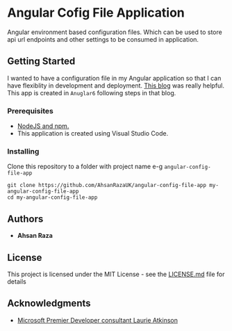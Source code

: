 # Angular Cofig File Application
Angular environment based configuration files. Which can be used to store api url endpoints and other settings to be consumed in application.

## Getting Started
I wanted to have a configuration file in my Angular application so that I can have flexiblity in development and deployment. 
<a href='https://blogs.msdn.microsoft.com/premier_developer/2018/03/01/angular-how-to-editable-config-files/'>This blog</a> was really helpful. This app is created in ``` Anuglar6 ``` following steps in that blog. 

### Prerequisites
* <a href='https://docs.npmjs.com/getting-started/installing-node'>NodeJS and npm.</a>
* This application is created using Visual Studio Code.

### Installing
Clone this repository to a folder with project name e-g ```angular-config-file-app```

```
git clone https://github.com/AhsanRazaUK/angular-config-file-app my-angular-config-file-app
cd my-angular-config-file-app
```
## Authors

* **Ahsan Raza** 

## License

This project is licensed under the MIT License - see the [LICENSE.md](LICENSE.md) file for details

## Acknowledgments
* <a href='https://blogs.msdn.microsoft.com/premier_developer/2018/03/01/angular-how-to-editable-config-files/'> Microsoft Premier Developer consultant Laurie Atkinson </a>


